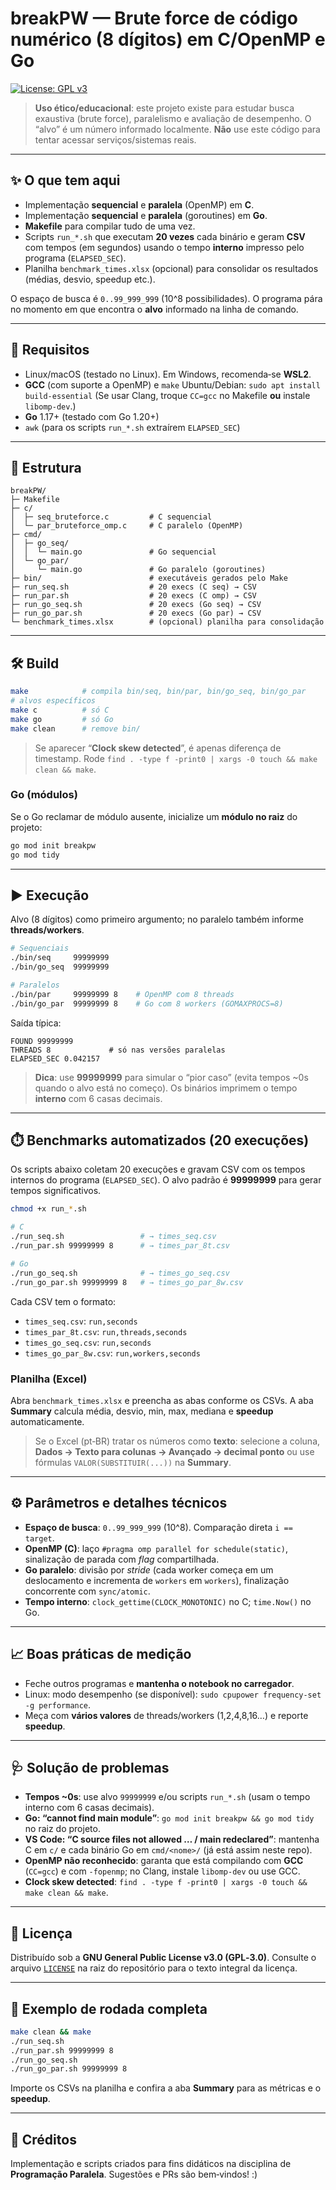 # breakPW — Brute force de código numérico (8 dígitos) em **C/OpenMP** e **Go**

[![License: GPL v3](https://img.shields.io/badge/License-GPLv3-blue.svg)](LICENSE)

> **Uso ético/educacional**: este projeto existe para estudar busca exaustiva (brute force), paralelismo e avaliação de desempenho. O “alvo” é um número informado localmente. **Não** use este código para tentar acessar serviços/sistemas reais.

---

## ✨ O que tem aqui

* Implementação **sequencial** e **paralela** (OpenMP) em **C**.
* Implementação **sequencial** e **paralela** (goroutines) em **Go**.
* **Makefile** para compilar tudo de uma vez.
* Scripts `run_*.sh` que executam **20 vezes** cada binário e geram **CSV** com tempos (em segundos) usando o tempo **interno** impresso pelo programa (`ELAPSED_SEC`).
* Planilha `benchmark_times.xlsx` (opcional) para consolidar os resultados (médias, desvio, speedup etc.).

O espaço de busca é `0..99_999_999` (10^8 possibilidades). O programa pára no momento em que encontra o **alvo** informado na linha de comando.

---

## 🧱 Requisitos

* Linux/macOS (testado no Linux). Em Windows, recomenda‑se **WSL2**.
* **GCC** (com suporte a OpenMP) e `make`
  Ubuntu/Debian: `sudo apt install build-essential`
  (Se usar Clang, troque `CC=gcc` no Makefile **ou** instale `libomp-dev`.)
* **Go** 1.17+ (testado com Go 1.20+)
* `awk` (para os scripts `run_*.sh` extraírem `ELAPSED_SEC`)

---

## 📁 Estrutura

```
breakPW/
├─ Makefile
├─ c/
│  ├─ seq_bruteforce.c         # C sequencial
│  └─ par_bruteforce_omp.c     # C paralelo (OpenMP)
├─ cmd/
│  ├─ go_seq/
│  │  └─ main.go               # Go sequencial
│  └─ go_par/
│     └─ main.go               # Go paralelo (goroutines)
├─ bin/                        # executáveis gerados pelo Make
├─ run_seq.sh                  # 20 execs (C seq) → CSV
├─ run_par.sh                  # 20 execs (C omp) → CSV
├─ run_go_seq.sh               # 20 execs (Go seq) → CSV
├─ run_go_par.sh               # 20 execs (Go par) → CSV
└─ benchmark_times.xlsx        # (opcional) planilha para consolidação
```

---

## 🛠️ Build

```bash
make            # compila bin/seq, bin/par, bin/go_seq, bin/go_par
# alvos específicos
make c          # só C
make go         # só Go
make clean      # remove bin/
```

> Se aparecer “**Clock skew detected**”, é apenas diferença de timestamp. Rode `find . -type f -print0 | xargs -0 touch && make clean && make`.

### Go (módulos)

Se o Go reclamar de módulo ausente, inicialize um **módulo no raiz** do projeto:

```bash
go mod init breakpw
go mod tidy
```

---

## ▶️ Execução

Alvo (8 dígitos) como primeiro argumento; no paralelo também informe **threads/workers**.

```bash
# Sequenciais
./bin/seq     99999999
./bin/go_seq  99999999

# Paralelos
./bin/par     99999999 8    # OpenMP com 8 threads
./bin/go_par  99999999 8    # Go com 8 workers (GOMAXPROCS=8)
```

Saída típica:

```
FOUND 99999999
THREADS 8             # só nas versões paralelas
ELAPSED_SEC 0.042157
```

> **Dica**: use **99999999** para simular o “pior caso” (evita tempos \~0s quando o alvo está no começo). Os binários imprimem o tempo **interno** com 6 casas decimais.

---

## ⏱️ Benchmarks automatizados (20 execuções)

Os scripts abaixo coletam 20 execuções e gravam CSV com os tempos internos do programa (`ELAPSED_SEC`). O alvo padrão é **99999999** para gerar tempos significativos.

```bash
chmod +x run_*.sh

# C
./run_seq.sh                 # → times_seq.csv
./run_par.sh 99999999 8      # → times_par_8t.csv

# Go
./run_go_seq.sh              # → times_go_seq.csv
./run_go_par.sh 99999999 8   # → times_go_par_8w.csv
```

Cada CSV tem o formato:

* `times_seq.csv`: `run,seconds`
* `times_par_8t.csv`: `run,threads,seconds`
* `times_go_seq.csv`: `run,seconds`
* `times_go_par_8w.csv`: `run,workers,seconds`

### Planilha (Excel)

Abra `benchmark_times.xlsx` e preencha as abas conforme os CSVs. A aba **Summary** calcula média, desvio, min, max, mediana e **speedup** automaticamente.

> Se o Excel (pt‑BR) tratar os números como **texto**: selecione a coluna, **Dados → Texto para colunas → Avançado → decimal ponto** ou use fórmulas `VALOR(SUBSTITUIR(...))` na **Summary**.

---

## ⚙️ Parâmetros e detalhes técnicos

* **Espaço de busca**: `0..99_999_999` (10^8). Comparação direta `i == target`.
* **OpenMP (C)**: laço `#pragma omp parallel for schedule(static)`, sinalização de parada com *flag* compartilhada.
* **Go paralelo**: divisão por *stride* (cada worker começa em um deslocamento e incrementa de `workers` em `workers`), finalização concorrente com `sync/atomic`.
* **Tempo interno**: `clock_gettime(CLOCK_MONOTONIC)` no C; `time.Now()` no Go.

---

## 📈 Boas práticas de medição

* Feche outros programas e **mantenha o notebook no carregador**.
* Linux: modo desempenho (se disponível): `sudo cpupower frequency-set -g performance`.
* Meça com **vários valores** de threads/workers (1,2,4,8,16…) e reporte **speedup**.

---

## 🩺 Solução de problemas

* **Tempos \~0s**: use alvo `99999999` e/ou scripts `run_*.sh` (usam o tempo interno com 6 casas decimais).
* **Go: “cannot find main module”**: `go mod init breakpw && go mod tidy` no raiz do projeto.
* **VS Code: “C source files not allowed … / main redeclared”**: mantenha C em `c/` e cada binário Go em `cmd/<nome>/` (já está assim neste repo).
* **OpenMP não reconhecido**: garanta que está compilando com **GCC** (`CC=gcc`) e com `-fopenmp`; no Clang, instale `libomp-dev` ou use GCC.
* **Clock skew detected**: `find . -type f -print0 | xargs -0 touch && make clean && make`.

---

## 📄 Licença

Distribuído sob a **GNU General Public License v3.0 (GPL‑3.0)**. Consulte o arquivo [`LICENSE`](LICENSE) na raiz do repositório para o texto integral da licença.

---

## 🧪 Exemplo de rodada completa

```bash
make clean && make
./run_seq.sh
./run_par.sh 99999999 8
./run_go_seq.sh
./run_go_par.sh 99999999 8
```

Importe os CSVs na planilha e confira a aba **Summary** para as métricas e o **speedup**.

---

## 👥 Créditos

Implementação e scripts criados para fins didáticos na disciplina de **Programação Paralela**. Sugestões e PRs são bem‑vindos! :)
